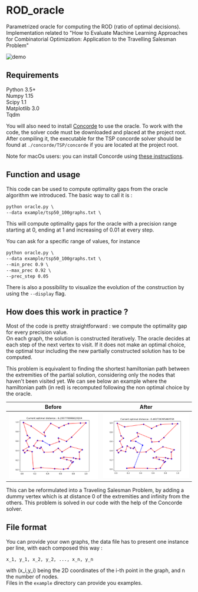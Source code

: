 # ROD_oracle
Parametrized oracle for computing the ROD (ratio of optimal decisions). Implementation related to "How to Evaluate Machine Learning Approaches for Combinatorial Optimization: Application to the Travelling Salesman Problem"

![demo](other/construction.gif)

## Requirements
Python 3.5+  
Numpy 1.15  
Scipy 1.1  
Matplotlib 3.0  
Tqdm

You will also need to install [Concorde](http://www.math.uwaterloo.ca/tsp/concorde.html) to use the oracle. To work with the code, the solver code must be downloaded and placed at the project root. After compiling it, the executable for the TSP concorde solver should be found at `./concorde/TSP/concorde` if you are located at the project root.

Note for macOs users: you can install Concorde using [these instructions](https://qmha.wordpress.com/2015/08/20/installing-concorde-on-mac-os-x/).

## Function and usage

This code can be used to compute optimality gaps from the oracle algorithm we introduced. The basic way to call it is :
```
python oracle.py \
--data example/tsp50_100graphs.txt \
```
This will compute optimality gaps for the oracle with a precision range starting at 0, ending at 1 and increasing of 0.01 at every step.

You can ask for a specific range of values, for instance

```
python oracle.py \
--data example/tsp50_100graphs.txt \
--min_prec 0.9 \
--max_prec 0.92 \
--prec_step 0.05
```

There is also a possibility to visualize the evolution of the construction by using the `--display` flag.

## How does this work in practice ?

Most of the code is pretty straightforward : we compute the optimality gap for every precision value.  
On each graph, the solution is constructed iteratively. The oracle decides at each step of the next vertex to visit. If it does not make an optimal choice, the optimal tour including the new partially constructed solution has to be computed.  

This problem is equivalent to finding the shortest hamiltonian path between the extremities of the partial solution, considering only the nodes that haven't been visited yet. We can see below an example where the hamiltonian path (in red) is recomputed following the non optimal choice by the oracle.  

Before             |  After
:-------------------------:|:-------------------------:
![](./other/tsp_before.png)  |  ![](./other/tsp_after.png)

This can be reformulated into a Traveling Salesman Problem, by adding a dummy vertex which is at distance 0 of the extremities and infinity from the others. This problem is solved in our code with the help of the Concorde solver.  

## File format

You can provide your own graphs, the data file has to present one instance per line, with each composed this way :
```
x_1, y_1, x_2, y_2, ..., x_n, y_n
```
with (x_i,y_i) being the 2D coordinates of the i-th point in the graph, and n the number of nodes.  
Files in the `example` directory can provide you examples.
